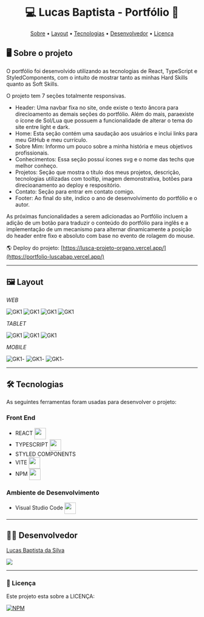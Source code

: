 <h1 align="center"> 💻 Lucas Baptista - Portfólio 🚀 </h1>

<p align="center">
 <a href="#-sobre-o-projeto">Sobre</a> •
 <a href="#-layout">Layout</a> • 
 <a href="#-tecnologias">Tecnologias</a> • 
 <a href="#-autor">Desenvolvedor</a> • 
 <a href="#user-content--licença">Licença</a>
</p>

## 🖥️ Sobre o projeto

O portfólio foi desenvolvido utilizando as tecnologias de React, TypeScript e StyledComponents, com o intuito de mostrar tanto as minhas Hard Skills quanto as Soft Skills.

O projeto tem 7 seções totalmente responsivas.
- Header: Uma navbar fixa no site, onde existe o texto âncora para direcioamento as demais seções do portfólio. Além do mais, paraexiste o ícone de Sol/Lua que possuem a funcionalidade de alterar o tema do site entre light e dark.
- Home: Esta seção contém uma saudação aos usuários e inclui links para meu GitHub e meu currículo.
- Sobre Mim: Informo um pouco sobre a minha história e meus objetivos profissionais.
- Conhecimentos: Essa seção possuí ícones svg e o nome das techs que melhor conheço.
- Projetos: Seção que mostra o título dos meus projetos, descrição, tecnologias utilizadas com tooltip, imagem demonstrativa, botões para direcioanamento ao deploy e respositório.
- Contato: Seção para entrar em contato comigo.
- Footer: Ao final do site, indico o ano de desenvolvimento do portfólio e o autor.


As próximas funcionalidades a serem adicionadas ao Portfólio incluem a adição de um botão para traduzir o conteúdo do portfólio para inglês e a implementação de um mecanismo para alternar dinamicamente a posição do header entre fixo e absoluto com base no evento de rolagem do mouse.

🌎 Deploy do projeto: [https://lusca-projeto-organo.vercel.app/](https://portfolio-luscabap.vercel.app/)

---

## 🖼️ Layout

_WEB_

![GK1](https://github.com/luscabap/portfolio/blob/main/public/assets/web_01.png)
![GK1](https://github.com/luscabap/portfolio/blob/main/public/assets/web_02.png)
![GK1](https://github.com/luscabap/portfolio/blob/main/public/assets/web_03.png)
![GK1](https://github.com/luscabap/portfolio/blob/main/public/assets/web_04.png)


_TABLET_

![GK1](https://github.com/luscabap/portfolio/blob/main/public/assets/tablet_01.png)
![GK1](https://github.com/luscabap/portfolio/blob/main/public/assets/tablet_02.png)
![GK1](https://github.com/luscabap/portfolio/blob/main/public/assets/tablet_03.png)

_MOBILE_

![GK1](https://github.com/luscabap/portfolio/blob/main/public/assets/mobile_01.png)-
![GK1](https://github.com/luscabap/portfolio/blob/main/public/assets/mobile_02.png)-
![GK1](https://github.com/luscabap/portfolio/blob/main/public/assets/mobile_03.png)-

---

## 🛠 Tecnologias 

As seguintes ferramentas foram usadas para desenvolver o projeto:

### Front End
- REACT <img align="center" height="30" width="30" src="https://cdn.jsdelivr.net/gh/devicons/devicon/icons/react/react-original.svg"/>
- TYPESCRIPT <img align="center" height="30" width="30" src="https://cdn.jsdelivr.net/gh/devicons/devicon@latest/icons/typescript/typescript-original.svg"/>
- STYLED COMPONENTS 
- VITE <img align="center" height="30" width="30" src="https://cdn.jsdelivr.net/gh/devicons/devicon@latest/icons/vitejs/vitejs-original.svg"/>
- NPM <img align="center" height="30" width="30" src="https://cdn.jsdelivr.net/gh/devicons/devicon@latest/icons/npm/npm-original-wordmark.svg"/>
 
          
### Ambiente de Desenvolvimento
- Visual Studio Code <img align="center" height="30" width="30" src="https://cdn.jsdelivr.net/gh/devicons/devicon/icons/vscode/vscode-original-wordmark.svg"/>

---

## 👨‍🎓 Desenvolvedor

<a href="https://www.linkedin.com/in/lucas-baptista-da-silva-133779233/">
Lucas Baptista da Silva</a>

<br/>

<a href = "mailto:lucasbaptistasilva.dev@gmail.com"><img src="https://img.shields.io/badge/-Gmail-%23333?style=for-the-badge&logo=gmail&logoColor=white"  target="_blank"></a>

---

### 📝 Licença

Este projeto esta sobre a LICENÇA:

[![NPM](https://img.shields.io/npm/l/react)](https://github.com/luscabap/lusca-projeto_organo/blob/master/LICENSE)
